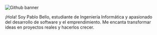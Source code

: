 ![Github banner](https://github.com/paablobello/paablobello/assets/70178915/8e08e135-aa21-4e9c-85aa-6a9da145b4a2)


¡Hola! Soy Pablo Bello, estudiante de Ingeniería Informática y apasionado del desarrollo de software y el emprendimiento. Me encanta transformar ideas en proyectos reales y hacerlos crecer.
